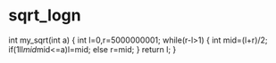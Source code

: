# sqrt_logn


int my_sqrt(int a)
{
    int l=0,r=5000000001;
    while(r-l>1)
    {
        int mid=(l+r)/2;
        if(1ll*mid*mid<=a)l=mid;
        else r=mid;
    }
    return l;
}

